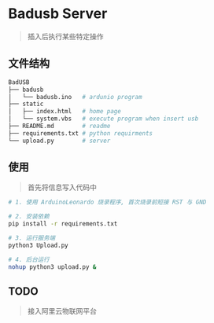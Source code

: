 # Badusb Server

> 插入后执行某些特定操作

## 文件结构

```bash
BadUSB
├── badusb
│   └── badusb.ino   # ardunio program
├── static
│   ├── index.html   # home page
│   └── system.vbs   # execute program when insert usb
├── README.md        # readme
├── requirements.txt # python requirments
└── upload.py        # server
```

## 使用

> 首先将信息写入代码中

```bash
# 1. 使用 ArduinoLeonardo 烧录程序, 首次烧录前短接 RST 与 GND

# 2. 安装依赖
pip install -r requirements.txt

# 3. 运行服务端
python3 Upload.py

# 4. 后台运行
nohup python3 upload.py &
```

## TODO

> 接入阿里云物联网平台

